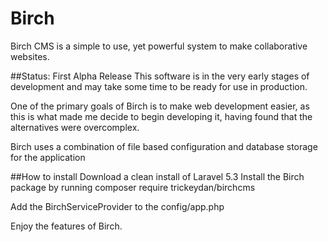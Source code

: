 # Birch
Birch CMS is a simple to use, yet powerful system to make collaborative websites.

##Status: First Alpha Release
This software is in the very early stages of development and may take some time to be ready for use in production.

One of the primary goals of Birch is to make web development easier, as this is what made me decide to begin developing it, having found that the alternatives were overcomplex.

Birch uses a combination of file based configuration and database storage for the application

##How to install
Download a clean install of Laravel 5.3
Install the Birch package by running
composer require trickeydan/birchcms

Add the BirchServiceProvider to the config/app.php

Enjoy the features of Birch.